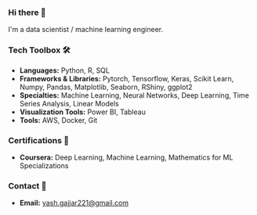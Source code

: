 ### Hi there 👋

I'm a data scientist / machine learning engineer.
  
### Tech Toolbox 🛠️
- **Languages:** Python, R, SQL
- **Frameworks & Libraries:** Pytorch, Tensorflow, Keras, Scikit Learn, Numpy, Pandas, Matplotlib, Seaborn, RShiny, ggplot2
- **Specialties:** Machine Learning, Neural Networks, Deep Learning, Time Series Analysis, Linear Models
- **Visualization Tools:** Power BI, Tableau
- **Tools:** AWS, Docker, Git

### Certifications 📜
- **Coursera:** Deep Learning, Machine Learning, Mathematics for ML Specializations

### Contact 📧
- **Email:** yash.gajjar221@gmail.com
